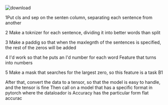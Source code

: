 ![download](https://user-images.githubusercontent.com/52428892/211189605-299b54d7-341a-4529-9a0e-e535a189d185.png)




1Put cls and sep on the senten column, separating each sentence from another

2 Make a toknizer for each sentence, dividing it into better words than split

3 Make a paddig so that when the maxlegnth of the sentences is specified, the rest of the zeros will be added

4 I'd work so that he puts an I'd number for each word Feature that turns into numbers

5 Make a mask that searches for the largest zero, so this feature is a task B1

After that, convert the data to a tensor, so that the model is easy to handle, and the tensor is fine
Then call on a model that has a specific format in pytorch where the dataloador is
Accuracy has the particular form flat accurac
